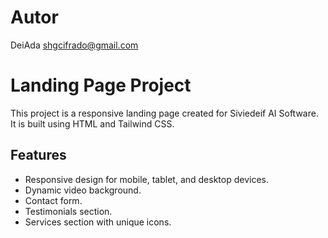 # Autor
DeiAda
shgcifrado@gmail.com

# Landing Page Project

This project is a responsive landing page created for Siviedeif AI Software. It is built using HTML and Tailwind CSS.

## Features

*   Responsive design for mobile, tablet, and desktop devices.
*   Dynamic video background.
*   Contact form.
*   Testimonials section.
*   Services section with unique icons.


